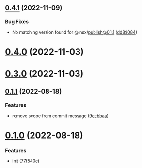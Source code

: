 ## [0.4.1](https://github.com/ulivz/publish/compare/v0.4.0...v0.4.1) (2022-11-09)


### Bug Fixes

* No matching version found for @insx/publish@0.1.1 ([dd89084](https://github.com/ulivz/publish/commit/dd890847db820b9b16b3cbebfad55083da3a5500))



# [0.4.0](https://github.com/ulivz/publish/compare/v0.3.0...v0.4.0) (2022-11-03)



# [0.3.0](https://github.com/ulivz/publish/compare/v0.1.1...v0.3.0) (2022-11-03)



## [0.1.1](https://github.com/ulivz/publish/compare/v0.1.0...v0.1.1) (2022-08-18)


### Features

* remove scope from commit message ([9cebbaa](https://github.com/ulivz/publish/commit/9cebbaa936d50498542cefafe3e2e16216572ab7))



# [0.1.0](https://github.com/ulivz/publish/compare/77f540cd125766bcb7e16fcce6cabf771c3c0113...v0.1.0) (2022-08-18)


### Features

* init ([77f540c](https://github.com/ulivz/publish/commit/77f540cd125766bcb7e16fcce6cabf771c3c0113))



